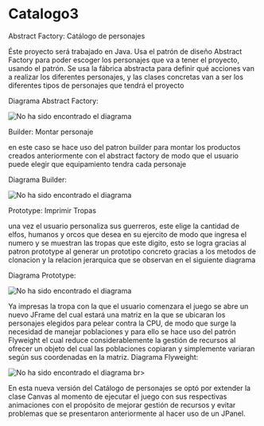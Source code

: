 ﻿# Catalogo3

Abstract Factory: Catálogo de personajes

Éste proyecto será trabajado en Java. Usa el patrón de diseño Abstract Factory para poder escoger los personajes que va a tener el proyecto, usando el patrón. Se usa la fábrica abstracta para definir qué acciones van a realizar los diferentes personajes, y las clases concretas van a ser los diferentes tipos de personajes que tendrá el proyecto

Diagrama Abstract Factory:

![No ha sido encontrado el diagrama](https://github.com/DanielRoa20171020077/Catalogo4/blob/master/Catalogo.png)<br>

Builder: Montar personaje

en este caso se hace uso del patron builder para montar los productos creados anteriormente con el abstract factory de modo que el usuario puede elegir que equipamiento tendra cada personaje

Diagrama Builder:

![No ha sido encontrado el diagrama](https://github.com/DanielRoa20171020077/Catalogo4/blob/master/DiagramaBuilder2.png)<br>

Prototype: Imprimir Tropas

una vez el usuario personaliza sus guerreros, este elige la cantidad de elfos, humanos y orcos que desea en su ejercito de modo que ingresa el numero y se muestran las tropas que este digito, esto se logra gracias al patron prototype al generar un prototipo concreto gracias a los metodos de clonacion y la relacion jerarquica que se observan en el siguiente diagrama

Diagrama Prototype: 

![No ha sido encontrado el diagrama](https://github.com/DanielRoa20171020077/Catalogo4/blob/master/prototype.png)<br>

Ya impresas la tropa con la que el usuario comenzara el juego se abre un nuevo JFrame del cual estará una matriz en la que se ubicaran los personajes elegidos para pelear contra la CPU, de modo que surge la necesidad de manejar poblaciones y para ello se hace uso del patrón Flyweight el cual reduce considerablemente la gestión de recursos al ofrecer un objeto del cual las poblaciones copiaran y simplemente variaran según sus coordenadas en la matriz.
Diagrama Flyweight: 

![No ha sido encontrado el diagrama]( https://static.dzone.com/dz1/dz-files/flyweight_pattern.png) br>


En esta nueva versión del Catálogo de personajes se optó por extender la clase Canvas al momento de ejecutar el juego con sus respectivas animaciones con el propósito de mejorar gestión de recursos y evitar problemas que se presentaron anteriormente al hacer uso de un JPanel.